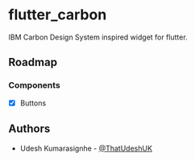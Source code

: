 # flutter_carbon

IBM Carbon Design System inspired widget for flutter.

## Roadmap

### Components

- [x] Buttons

## Authors

* Udesh Kumarasignhe - [@ThatUdeshUK](https://twitter.com/ThatUdeshUK)
